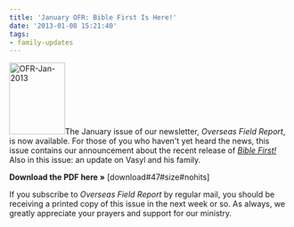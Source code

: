 ```yaml
---
title: 'January OFR: Bible First Is Here!'
date: '2013-01-08 15:21:40'
tags:
- family-updates
---
```


<a href="http://www.ofreport.com/downloads/OFR-Jan-2013.pdf"><img class="alignleft size-full wp-image-1732" alt="OFR-Jan-2013" src="https://s3.amazonaws.com/images.ofreport.com/2013/01/OFR-Jan-2013.png" width="100" height="129" /></a>The January issue of our newsletter, <em>Overseas Field Report</em>, is now available. For those of you who haven't yet heard the news, this issue contains our announcement about the recent release of <a href="http://www.biblefirstcourses.com"><em>Bible First!</em></a> Also in this issue: an update on Vasyl and his family.

<strong>Download the PDF here »</strong> [download#47#size#nohits]

If you subscribe to <em>Overseas Field Report</em> by regular mail, you should be receiving a printed copy of this issue in the next week or so. As always, we greatly appreciate your prayers and support for our ministry.
